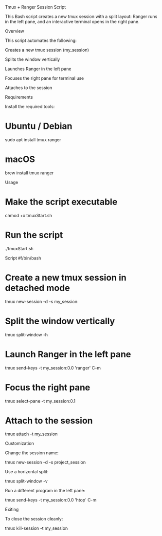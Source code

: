 Tmux + Ranger Session Script

This Bash script creates a new tmux session with a split layout:
Ranger runs in the left pane, and an interactive terminal opens in the right pane.

Overview

This script automates the following:

Creates a new tmux session (my_session)

Splits the window vertically

Launches Ranger in the left pane

Focuses the right pane for terminal use

Attaches to the session

Requirements

Install the required tools:

# Ubuntu / Debian
sudo apt install tmux ranger

# macOS
brew install tmux ranger

Usage
# Make the script executable
chmod +x tmuxStart.sh

# Run the script
./tmuxStart.sh

Script
#!/bin/bash

# Create a new tmux session in detached mode
tmux new-session -d -s my_session

# Split the window vertically
tmux split-window -h

# Launch Ranger in the left pane
tmux send-keys -t my_session:0.0 'ranger' C-m

# Focus the right pane
tmux select-pane -t my_session:0.1

# Attach to the session
tmux attach -t my_session

Customization

Change the session name:

tmux new-session -d -s project_session


Use a horizontal split:

tmux split-window -v


Run a different program in the left pane:

tmux send-keys -t my_session:0.0 'htop' C-m

Exiting

To close the session cleanly:

tmux kill-session -t my_session
